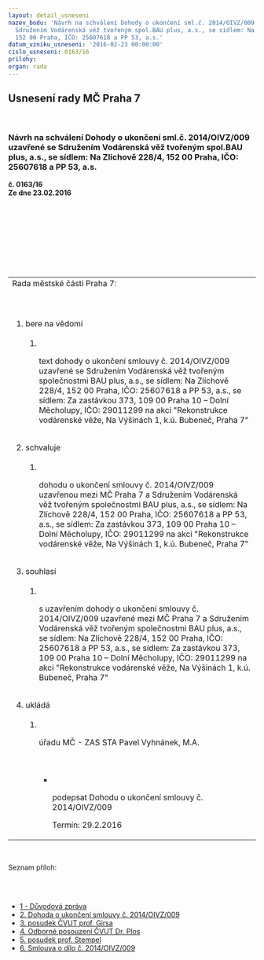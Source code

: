 ```yaml
---
layout: detail_usneseni
nazev_bodu: 'Návrh na schválení Dohody o ukončení sml.č. 2014/OIVZ/009 uzavřené se
  Sdružením Vodárenská věž tvořeným spol.BAU plus, a.s., se sídlem: Na Zlíchově 228/4,
  152 00 Praha, IČO: 25607618 a PP 53, a.s.'
datum_vzniku_usneseni: '2016-02-23 00:00:00'
cislo_usneseni: 0163/16
prilohy: 
organ: rada
---
```

<div id="ucUsn_pList" class="usn">
	<span><h2>Usnesení rady MČ Praha 7 </h2>
<br></span><div class="standBody">
<span><h3>Návrh na schválení Dohody o ukončení sml.č. 2014/OIVZ/009 uzavřené se Sdružením Vodárenská věž tvořeným spol.BAU plus, a.s., se sídlem: Na Zlíchově 228/4, 152 00 Praha, IČO: 25607618 a PP 53, a.s.</h3></span><div class="center">
		<strong>č. 0163/16</strong><br>
	</div>
<div class="center">
		<strong>Ze dne 23.02.2016</strong><br><br>
	</div>
<p><br></p>
<table class="documentProperties tableView">
<br><tbody>
<br><tr>
<br><td>Rada městské části Praha 7:</td>
</tr>
<br><tr>
<br><td>
<br><ol class="urzList_view">
<br><li class="urzClass1">bere na vědomí <br><ol class="urzOlClass">
<br><li class="urzClass2">
<br><p>text dohody o ukončení smlouvy č. 2014/OIVZ/009 uzavřené se Sdružením Vodárenská věž tvořeným společnostmi BAU plus, a.s., se sídlem: Na Zlíchově 228/4, 152 00 Praha, IČO: 25607618 a PP 53, a.s., se sídlem: Za zastávkou 373, 109 00 Praha 10 – Dolní Měcholupy, IČO: 29011299 na akci "Rekonstrukce vodárenské věže, Na Výšinách 1, k.ú. Bubeneč, Praha 7"</p>
</li>
</ol>
<br>
</li>
<li class="urzClass1">schvaluje <br><ol class="urzOlClass">
<br><li class="urzClass2">
<br><p>dohodu o ukončení smlouvy č. 2014/OIVZ/009 uzavřenou mezi MČ Praha 7 a Sdružením Vodárenská věž tvořeným společnostmi BAU plus, a.s., se sídlem: Na Zlíchově 228/4, 152 00 Praha, IČO: 25607618 a PP 53, a.s., se sídlem: Za zastávkou 373, 109 00 Praha 10 – Dolní Měcholupy, IČO: 29011299 na akci "Rekonstrukce vodárenské věže, Na Výšinách 1, k.ú. Bubeneč, Praha 7"</p>
</li>
</ol>
<br>
</li>
<li class="urzClass1">souhlasí <br><ol class="urzOlClass">
<br><li class="urzClass2">
<br><p>s uzavřením dohody o ukončení smlouvy č. 2014/OIVZ/009 uzavřené mezi MČ Praha 7 a Sdružením Vodárenská věž tvořeným společnostmi BAU plus, a.s., se sídlem: Na Zlíchově 228/4, 152 00 Praha, IČO: 25607618 a PP 53, a.s., se sídlem: Za zastávkou 373, 109 00 Praha 10 – Dolní Měcholupy, IČO: 29011299 na akci "Rekonstrukce vodárenské věže, Na Výšinách 1, k.ú. Bubeneč, Praha 7"</p>
</li>
</ol>
<br>
</li>
<li class="urzClass1">ukládá <br><ol class="urzOlClass">
<br><li class="urzClass2">
<br><p>úřadu MČ - ZAS STA Pavel Vyhnánek, M.A.</p>
<br><ul class="urzUlClass">
<br><li class="urzClass3">
<br><p>podepsat Dohodu o ukončení smlouvy č. 2014/OIVZ/009</p>Termín: 29.2.2016</li>
</ul>
</li>
</ol>
</li>
</ol>
</td>
</tr>
</tbody>
</table>
<br><p>Seznam příloh:</p>
<br><ul>
<br><li>
<a href="/zdroj.aspx?typ=4&amp;Id=70866&amp;sh=-1995603051" target="_blank" title="Odkaz na soubor - 20,6 kB - nové okno">1 - Důvodová zpráva</a><br>
</li>
<li>
<a href="/zdroj.aspx?typ=4&amp;Id=70867&amp;sh=-1995630859" target="_blank" title="Odkaz na soubor - 43 kB - nové okno">2. Dohoda o ukončení smlouvy č. 2014/OIVZ/009 </a><br>
</li>
<li>
<a href="/zdroj.aspx?typ=4&amp;Id=70868&amp;sh=-1996293419" target="_blank" title="Odkaz na soubor - 2,1 MB - nové okno">3. posudek ČVUT prof. Girsa</a><br>
</li>
<li>
<a href="/zdroj.aspx?typ=4&amp;Id=70869&amp;sh=-1996256971" target="_blank" title="Odkaz na soubor - 21 kB - nové okno">4. Odborné posouzení ČVUT Dr. Plos </a><br>
</li>
<li>
<a href="/zdroj.aspx?typ=4&amp;Id=70870&amp;sh=-553903243" target="_blank" title="Odkaz na soubor - 2 MB - nové okno">5. posudek prof. Stempel</a><br>
</li>
<li><a href="/zdroj.aspx?typ=4&amp;Id=70871&amp;sh=-553799723" target="_blank" title="Odkaz na soubor - 140 kB - nové okno">6. Smlouva o dílo č. 2014/OIVZ/009 </a></li>
</ul>
</div>
</div>